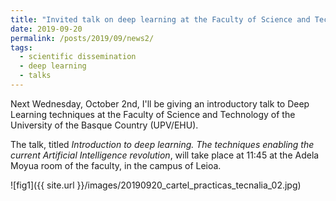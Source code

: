 ```yaml
---
title: "Invited talk on deep learning at the Faculty of Science and Technology (UPV/EHU)"
date: 2019-09-20
permalink: /posts/2019/09/news2/
tags:
  - scientific dissemination
  - deep learning
  - talks
---
```

					  
Next Wednesday, October 2nd, I'll be giving an introductory talk to Deep Learning techniques at the Faculty of Science and Technology of the University of the Basque Country (UPV/EHU).

The talk, titled _Introduction to deep learning. The techniques enabling the current Artificial Intelligence revolution_, will take place at 11:45 at the Adela Moyua room of
 the faculty, in the campus of Leioa.
 
![fig1]({{ site.url }}/images/20190920_cartel_practicas_tecnalia_02.jpg)
